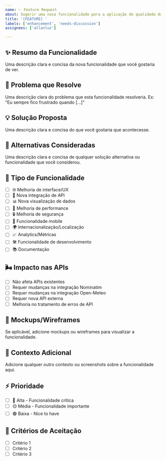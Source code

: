 ```yaml
---
name: ✨ Feature Request
about: Sugerir uma nova funcionalidade para a aplicação de qualidade do ar
title: '[FEATURE] '
labels: ['enhancement', 'needs-discussion']
assignees: ['allanluz']

---
```


## ✨ Resumo da Funcionalidade

Uma descrição clara e concisa da nova funcionalidade que você gostaria de ver.

## 🎯 Problema que Resolve

Uma descrição clara do problema que esta funcionalidade resolveria. Ex: "Eu sempre fico frustrado quando [...]"

## 💡 Solução Proposta

Uma descrição clara e concisa do que você gostaria que acontecesse.

## 🔄 Alternativas Consideradas

Uma descrição clara e concisa de qualquer solução alternativa ou funcionalidade que você considerou.

## 📱 Tipo de Funcionalidade

- [ ] 🌐 Melhoria de interface/UX
- [ ] 🔌 Nova integração de API
- [ ] 📊 Nova visualização de dados
- [ ] 🚀 Melhoria de performance
- [ ] 🔒 Melhoria de segurança
- [ ] 📱 Funcionalidade mobile
- [ ] 🌍 Internacionalização/Localização
- [ ] 📈 Analytics/Métricas
- [ ] 🛠️ Funcionalidade de desenvolvimento
- [ ] 📚 Documentação

## 🌬️ Impacto nas APIs

- [ ] Não afeta APIs existentes
- [ ] Requer mudanças na integração Nominatim
- [ ] Requer mudanças na integração Open-Meteo
- [ ] Requer nova API externa
- [ ] Melhoria no tratamento de erros de API

## 🎨 Mockups/Wireframes

Se aplicável, adicione mockups ou wireframes para visualizar a funcionalidade.

## 📝 Contexto Adicional

Adicione qualquer outro contexto ou screenshots sobre a funcionalidade aqui.

## ⚡ Prioridade

- [ ] 🔴 Alta - Funcionalidade crítica
- [ ] 🟡 Média - Funcionalidade importante
- [ ] 🟢 Baixa - Nice to have

## 🧪 Critérios de Aceitação

- [ ] Critério 1
- [ ] Critério 2
- [ ] Critério 3
